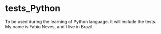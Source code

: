 # tests_Python
To be used during the learning of Python language. It will include the tests.
My name is Fabio Neves, and I live in Brazil.

